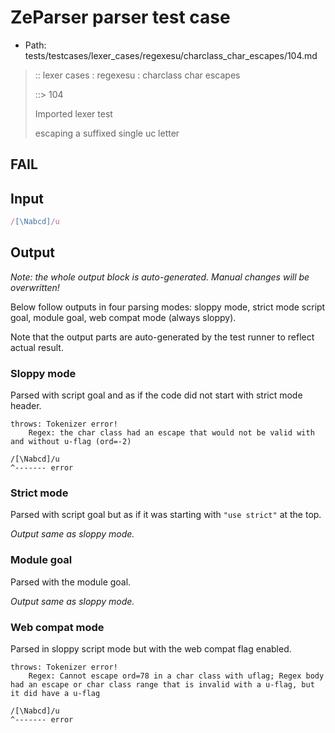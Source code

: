 # ZeParser parser test case

- Path: tests/testcases/lexer_cases/regexesu/charclass_char_escapes/104.md

> :: lexer cases : regexesu : charclass char escapes
>
> ::> 104
>
> Imported lexer test
>
> escaping a suffixed single uc letter

## FAIL

## Input

`````js
/[\Nabcd]/u
`````

## Output

_Note: the whole output block is auto-generated. Manual changes will be overwritten!_

Below follow outputs in four parsing modes: sloppy mode, strict mode script goal, module goal, web compat mode (always sloppy).

Note that the output parts are auto-generated by the test runner to reflect actual result.

### Sloppy mode

Parsed with script goal and as if the code did not start with strict mode header.

`````
throws: Tokenizer error!
    Regex: the char class had an escape that would not be valid with and without u-flag (ord=-2)

/[\Nabcd]/u
^------- error
`````

### Strict mode

Parsed with script goal but as if it was starting with `"use strict"` at the top.

_Output same as sloppy mode._

### Module goal

Parsed with the module goal.

_Output same as sloppy mode._

### Web compat mode

Parsed in sloppy script mode but with the web compat flag enabled.

`````
throws: Tokenizer error!
    Regex: Cannot escape ord=78 in a char class with uflag; Regex body had an escape or char class range that is invalid with a u-flag, but it did have a u-flag

/[\Nabcd]/u
^------- error
`````

